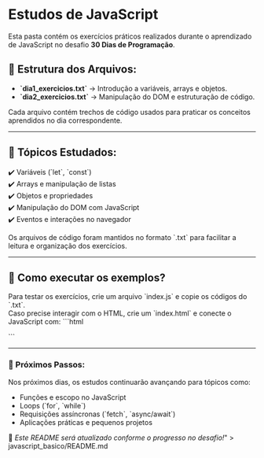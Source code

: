 # Estudos de JavaScript

Esta pasta contém os exercícios práticos realizados durante o aprendizado de JavaScript no desafio **30 Dias de Programação**.

## 📆 Estrutura dos Arquivos:
- **\`dia1_exercicios.txt\`** → Introdução a variáveis, arrays e objetos.
- **\`dia2_exercicios.txt\`** → Manipulação do DOM e estruturação de código.

Cada arquivo contém trechos de código usados para praticar os conceitos aprendidos no dia correspondente.

---

## 📖 Tópicos Estudados:
✔️ Variáveis (\`let\`, \`const\`)  
✔️ Arrays e manipulação de listas  
✔️ Objetos e propriedades  
✔️ Manipulação do DOM com JavaScript  
✔️ Eventos e interações no navegador  

Os arquivos de código foram mantidos no formato \`.txt\` para facilitar a leitura e organização dos exercícios.

---

## 📌 Como executar os exemplos?
Para testar os exercícios, crie um arquivo \`index.js\` e copie os códigos do \`.txt\`.  
Caso precise interagir com o HTML, crie um \`index.html\` e conecte o JavaScript com:
\`\`\`html
<script src=\"index.js\"></script>
\`\`\`

---

### 🚀 Próximos Passos:
Nos próximos dias, os estudos continuarão avançando para tópicos como:
- Funções e escopo no JavaScript
- Loops (\`for\`, \`while\`)
- Requisições assíncronas (\`fetch\`, \`async/await\`)
- Aplicações práticas e pequenos projetos

📌 *Este README será atualizado conforme o progresso no desafio!*" > javascript_basico/README.md
